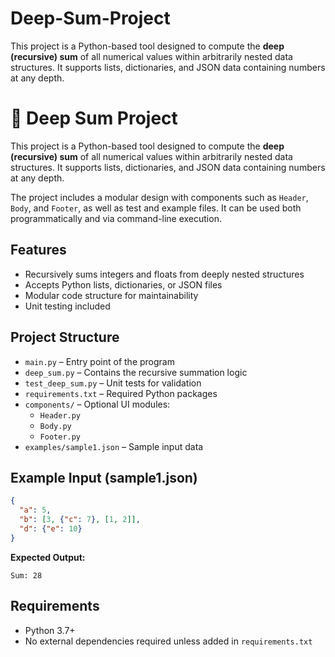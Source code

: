 # Deep-Sum-Project
This project is a Python-based tool designed to compute the **deep (recursive) sum** of all numerical values within arbitrarily nested data structures. It supports lists, dictionaries, and JSON data containing numbers at any depth.
# 🧮 Deep Sum Project

This project is a Python-based tool designed to compute the **deep (recursive) sum** of all numerical values within arbitrarily nested data structures. It supports lists, dictionaries, and JSON data containing numbers at any depth.

The project includes a modular design with components such as `Header`, `Body`, and `Footer`, as well as test and example files. It can be used both programmatically and via command-line execution.

## Features

- Recursively sums integers and floats from deeply nested structures
- Accepts Python lists, dictionaries, or JSON files
- Modular code structure for maintainability
- Unit testing included

## Project Structure

- `main.py` – Entry point of the program
- `deep_sum.py` – Contains the recursive summation logic
- `test_deep_sum.py` – Unit tests for validation
- `requirements.txt` – Required Python packages
- `components/` – Optional UI modules:
  - `Header.py`
  - `Body.py`
  - `Footer.py`
- `examples/sample1.json` – Sample input data

## Example Input (sample1.json)

```json
{
  "a": 5,
  "b": [3, {"c": 7}, [1, 2]],
  "d": {"e": 10}
}
```

**Expected Output:**

```
Sum: 28
```


## Requirements

- Python 3.7+
- No external dependencies required unless added in `requirements.txt`



